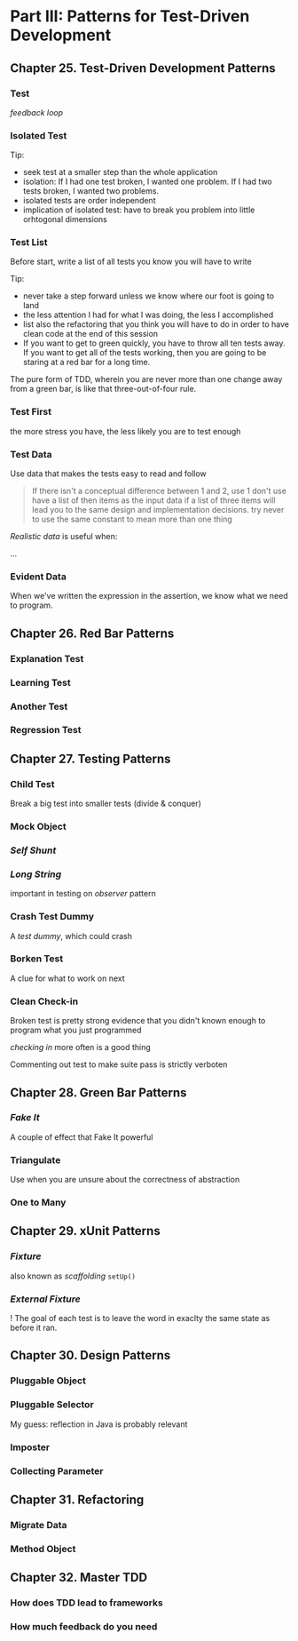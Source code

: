 # Part III: Patterns for Test-Driven Development
## Chapter 25. Test-Driven Development Patterns
### Test
*feedback loop*
### Isolated Test

Tip:
* seek test at a smaller step than the whole application
* isolation: If I had one test broken, I wanted one problem. If I had two tests broken, I wanted two problems.
* isolated tests are order independent
* implication of isolated test: have to break you problem into little orhtogonal dimensions

### Test List
Before start, write a list of all tests you know you will have to write

Tip:
* never take a step forward unless we know where our foot is going to land
* the less attention I had for what I was doing, the less I accomplished
* list also the refactoring that you think you will have to do in order to have clean code at the end of this session
* If you want to get to green quickly, you have to throw all ten tests away. If you want to get all of the tests working, then you are going to be staring at a red bar for a long time.

The pure form of TDD, wherein you are never more than one change away from a green bar, is like that three-out-of-four rule. 

### Test First
the more stress you have, the less likely you are to test enough

### Test Data
Use data that makes the tests easy to read and follow

> If there isn't a conceptual difference between 1 and 2, use 1
> don't use have a list of then items as the input data if a list of three items will lead you to the same design and implementation decisions.
> try never to use the same constant to mean more than one thing

*Realistic data* is useful when:

...

### Evident Data
When we've written the expression in the assertion, we know what we need to program.

## Chapter 26. Red Bar Patterns
### Explanation Test
### Learning Test
### Another Test
### Regression Test

## Chapter 27. Testing Patterns
### Child Test
Break a big test into smaller tests (divide & conquer)
### Mock Object
### *Self Shunt*
### *Long String*
important in testing on *observer* pattern
### Crash Test Dummy
A *test dummy*, which could crash
### Borken Test
A clue for what to work on next
### Clean Check-in
Broken test is pretty strong evidence that you didn't known enough to program what you just programmed

*checking in* more often is a good thing

Commenting out test to make suite pass is strictly verboten

## Chapter 28. Green Bar Patterns
### *Fake It*
A couple of effect that Fake It powerful
### Triangulate
Use when you are unsure about the correctness of abstraction
### One to Many

## Chapter 29. xUnit Patterns
### *Fixture*
also known as *scaffolding*
`setUp()`
### *External Fixture*
! The goal of each test is to leave the word in exaclty the same state as before it ran.

## Chapter 30. Design Patterns
### Pluggable Object
### Pluggable Selector
My guess: reflection in Java is probably relevant
### Imposter
### Collecting Parameter

## Chapter 31. Refactoring
### Migrate Data
### Method Object
## Chapter 32. Master TDD
### How does TDD lead to frameworks
### How much feedback do you need

